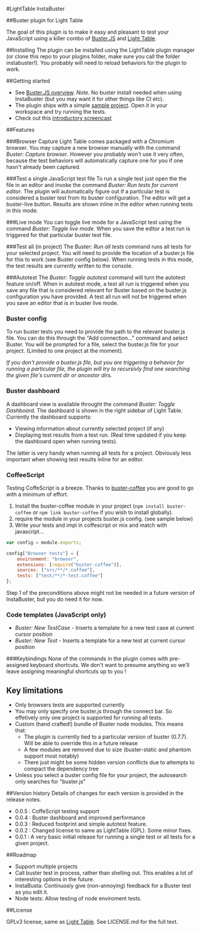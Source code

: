 #LightTable InstaBuster

##Buster plugin for Light Table

The goal of this plugin is to make it easy and pleasant to test your JavaScript using a killer combo of [Buster.JS](http://www.busterjs.org)  and [Light Table](http://www.lighttable.com).


##Installing
The plugin can be installed using the LightTable plugin manager (or clone this repo to your plugins folder, make sure you call the folder instabuster!).
You probably will need to reload behaviors for the plugin to work.


##Getting started
* See [Buster.JS overview](http://docs.busterjs.org/en/latest/overview/). *Note*. No buster install needed when using InstaBuster (but you may want it for other things like CI etc).
* The plugin ships with a simple [sample project](https://github.com/busterjs/lt-instabuster/tree/master/sample). Open it in your workspace and try running the tests.
* Check out this [introductory screencast](https://www.youtube.com/watch?v=WKHWazblpbc)


##Features

###Browser Capture
Light Table comes packaged with a Chromium browser. You may capture a new browser manually with the command _Buster: Capture browser_. However you probably won't use it very often, because the test behaviors will automatically capture one for you if one hasn't already been captured.

###Test a single JavaScript test file
To run a single test just open the the file in an editor and invoke the command _Buster: Run tests for current editor_. The plugin will automatically figure out if a particular test is considered a buster test from its buster configuration. The editor will get a buster-live button.
Results are shown inline in the editor when running tests in this mode.

###Live mode
You can toggle live mode for a JavaScript test using the command _Buster: Toggle live mode_. When you save the editor a test run is triggered for that particular buster test file.

###Test all (in project)
The _Buster: Run all tests_ command runs all tests for your selected project. You will need to provide the location of a buster.js file for this to work (see Buster config below).
When running tests in this mode, the test results are currently written to the console.


###Autotest
The _Buster: Toggle autotest_ command will turn the autotest feature on/off. When in autotest mode, a test all run is triggered when you save any file that is considered relevant for Buster based on the buster.js configuration you have provided. A test all run will not be triggered when you save an editor that is in buster live mode.

### Buster config
To run buster tests you need to provide the path to the relevant buster.js file. You can do this through the "Add connection..." command and select Buster. You will be prompted for a file, select the buster.js file for your project. (Limited to one project at the moment).

_If you don't provide a buster.js file, but you are triggering a behavior for running a particular file, the plugin will try to recursivly find one searching the given file's current dir or ancestor dirs._

### Buster dashboard
A dashboard view is available throught the command _Buster: Toggle Dashboard_. The dashboard is shown in the right sidebar of Light Table. Currently the dashboard supports:
* Viewing information about currently selected project (if any)
* Displaying test results from a test run. (Real time updated if you keep the dashboard open when running tests).

The latter is very handy when running all tests for a project. Obviously less important when showing test results inline for an editor.



### CoffeeScript
Testing CoffeScript is a breeze. Thanks to [buster-coffee](https://github.com/busterjs/buster-coffee) you are good to go with a minimum
of effort.

1. Install the buster-coffee module in your project (`npm install buster-coffee` or `npm link buster-coffee` if you wish to install globally).
2. require the module in your projects buster.js config. (see sample below)
3. Write your tests and impl in coffescript or mix and match with javascript...


```javascript
var config = module.exports;

config["Browser tests"] = {
    environment: "browser",
    extensions: [require("buster-coffee")],
    sources: ["src/**/*.coffee"],
    tests: ["test/**/*-test.coffee"]
};


```

Step 1 of the preconditions above might not be needed in a future version of InstaBuster, but you do need it for now.


### Code templates (JavaScript only)
* _Buster: New TestCase_ - Inserts a template for a new test case at current cursor position
* _Buster: New Test_ - Inserts a template for a new test at current cursor position





###Keybindings
None of the commands in the plugin comes with pre-assigned keyboard shortcuts. We don't want to presume anything so we'll leave assigning meaningful shortcuts up to you !

## Key limitations
* Only browsers tests are supported currently
* You may only specify one buster.js through the connect bar. So effetively only one project is supported for running all tests.
* Custom (hand crafted!) bundle of Buster node modules. This means that:
    * The plugin is currently tied to a particular version of buster (0.7.7). Will be able to override this in a future release
    * A few modules are removed due to size (buster-static and phantom support most notably)
    * There just might be some hidden version conflicts due to attempts to compact the dependency tree
* Unless you select a buster config file for your project, the autosearch only searches for "buster.js"


##Version history
Details of changes for each version is provided in the release notes.

* 0.0.5 : CoffeScript testing support
* 0.0.4 : Buster dashboard and improved performance
* 0.0.3 : Reduced footprint and simple autotest feature.
* 0.0.2 : Changed license to same as LightTable (GPL). Some minor fixes.
* 0.0.1 : A very basic initial release for running a single test or all tests for a given project.

##Roadmap
* Support multiple projects
* Call buster test in process, rather than shelling out. This enables a lot of interesting options in the future.
* InstaBusta: Continuosly give (non-annoying) feedback for a Buster test as you edit it.
* Node tests: Allow testing of node enviroment tests.

##License

GPLv3 license, same as [Light Table](https://github.com/LightTable/LightTable). See LICENSE.md for the full text.

